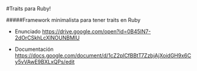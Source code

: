 #Traits para Ruby!

#####Framework minimalista para tener traits en Ruby 


- Enunciado
https://drive.google.com/open?id=0B45IN7-2dOrCSkhLcXlNOUNBMlU

- Documentación
https://docs.google.com/document/d/1cZ2plCfBBtT7ZzbjAjXoidGH9x6Cy5vVAwE9BXLxQPs/edit
